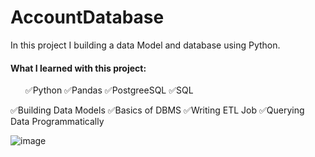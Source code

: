 # AccountDatabase
<p>In this project I building a data Model and database using Python.</p>

<h4>What I learned with this project:</h4>
<ul>
  ✅Python
  ✅Pandas
  ✅PostgreeSQL
  ✅SQL</ul>
  ✅Building Data Models
  ✅Basics of DBMS
  ✅Writing ETL Job
  ✅Querying Data Programmatically
</ul>


![image](https://github.com/user-attachments/assets/771c2de8-8a70-4edb-bb24-478ce75446d3)

